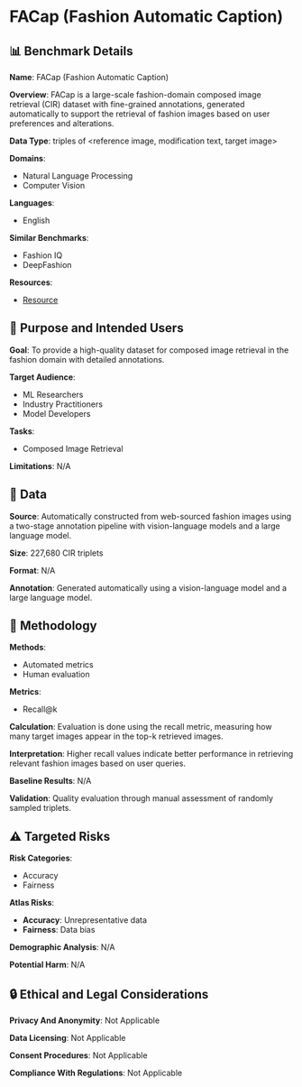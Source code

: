 # FACap (Fashion Automatic Caption)

## 📊 Benchmark Details

**Name**: FACap (Fashion Automatic Caption)

**Overview**: FACap is a large-scale fashion-domain composed image retrieval (CIR) dataset with fine-grained annotations, generated automatically to support the retrieval of fashion images based on user preferences and alterations.

**Data Type**: triples of <reference image, modification text, target image>

**Domains**:
- Natural Language Processing
- Computer Vision

**Languages**:
- English

**Similar Benchmarks**:
- Fashion IQ
- DeepFashion

**Resources**:
- [Resource](https://fgxaos.github.io/facap-paper-website/)

## 🎯 Purpose and Intended Users

**Goal**: To provide a high-quality dataset for composed image retrieval in the fashion domain with detailed annotations.

**Target Audience**:
- ML Researchers
- Industry Practitioners
- Model Developers

**Tasks**:
- Composed Image Retrieval

**Limitations**: N/A

## 💾 Data

**Source**: Automatically constructed from web-sourced fashion images using a two-stage annotation pipeline with vision-language models and a large language model.

**Size**: 227,680 CIR triplets

**Format**: N/A

**Annotation**: Generated automatically using a vision-language model and a large language model.

## 🔬 Methodology

**Methods**:
- Automated metrics
- Human evaluation

**Metrics**:
- Recall@k

**Calculation**: Evaluation is done using the recall metric, measuring how many target images appear in the top-k retrieved images.

**Interpretation**: Higher recall values indicate better performance in retrieving relevant fashion images based on user queries.

**Baseline Results**: N/A

**Validation**: Quality evaluation through manual assessment of randomly sampled triplets.

## ⚠️ Targeted Risks

**Risk Categories**:
- Accuracy
- Fairness

**Atlas Risks**:
- **Accuracy**: Unrepresentative data
- **Fairness**: Data bias

**Demographic Analysis**: N/A

**Potential Harm**: N/A

## 🔒 Ethical and Legal Considerations

**Privacy And Anonymity**: Not Applicable

**Data Licensing**: Not Applicable

**Consent Procedures**: Not Applicable

**Compliance With Regulations**: Not Applicable
